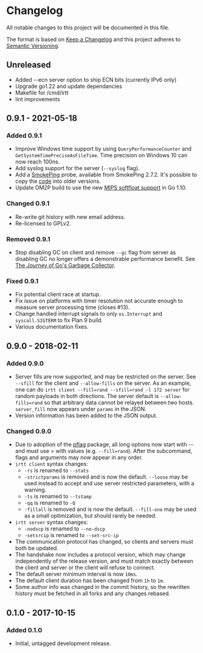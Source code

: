 # Changelog
All notable changes to this project will be documented in this file.

The format is based on [Keep a Changelog](http://keepachangelog.com/en/1.0.0/)
and this project adheres to [Semantic Versioning](http://semver.org/spec/v2.0.0.html).

## Unreleased

- Added --ecn server option to ship ECN bits (currently IPv6 only)
- Upgrade go1.22 and update dependancies
- Makefile for /cmd/irtt
- lint improvements

## 0.9.1 - 2021-05-18

### Added 0.9.1

- Improve Windows time support by using `QueryPerformanceCounter` and
  `GetSystemTimePreciseAsFileTime`. Time precision on Windows 10 can now
  reach 100ns.
- Add syslog support for the server (`--syslog` flag).
- Add a [SmokePing](https://oss.oetiker.ch/smokeping/) probe, available from
  SmokePing 2.7.2. It's possible to copy the
  [code](https://github.com/oetiker/SmokePing/blob/master/lib/Smokeping/probes/IRTT.pm)
  into older versions.
- Update OM2P build to use the new
  [MIPS softfloat support](https://github.com/golang/go/issues/18162) in Go 1.10.

### Changed 0.9.1

- Re-write git history with new email address.
- Re-licensed to GPLv2.

### Removed 0.9.1

- Stop disabling GC on client and remove `--gc` flag from server as disabling GC
  no longer offers a demonstrable performance benefit. See
  [The Journey of Go's Garbage Collector](https://blog.golang.org/ismmkeynote).

### Fixed 0.9.1

- Fix potential client race at startup.
- Fix issue on platforms with timer resolution not accurate enough
  to measure server processing time (closes #13).
- Change handled interrupt signals to only `os.Interrupt` and `syscall.SIGTERM`
  to fix Plan 9 build.
- Various documentation fixes.

## 0.9.0 - 2018-02-11

### Added 0.9.0

- Server fills are now supported, and may be restricted on the server. See
  `--sfill` for the client and `--allow-fills` on the server. As an example, one
  can do `irtt client --fill=rand --sfill=rand -l 172 server` for random
  payloads in both directions. The server default is `--allow-fills=rand` so
  that arbitrary data cannot be relayed between two hosts. `server_fill` now
  appears under `params` in the JSON.
- Version information has been added to the JSON output.

### Changed 0.9.0

- Due to adoption of the [pflag](https://github.com/ogier/pflag) package, all long
  options now start with -- and must use = with values (e.g. `--fill=rand`).
  After the subcommand, flags and arguments may now appear in any order.
- `irtt client` syntax changes:
  - `-rs` is renamed to `--stats`
  - `-strictparams` is removed and is now the default. `--loose` may be used
    instead to accept and use server restricted parameters, with a warning.
  - `-ts` is renamed to `--tstamp`
  - `-qq` is renamed to `-Q`
  - `-fillall` is removed and is now the default. `--fill-one` may be used as
    a small optimization, but should rarely be needed.
- `irtt server` syntax changes:
  - `-nodscp` is renamed to `--no-dscp`
  - `-setsrcip` is renamed to `--set-src-ip`
- The communication protocol has changed, so clients and servers must both be
  updated.
- The handshake now includes a protocol version, which may change independently
  of the release version, and must match exactly between the client and server
  or the client will refuse to connect.
- The default server minimum interval is now `10ms`.
- The default client duration has been changed from `1h` to `1m`.
- Some author info was changed in the commit history, so the rewritten history
  must be fetched in all forks and any changes rebased.

## 0.1.0 - 2017-10-15

### Added 0.1.0

- Initial, untagged development release.

